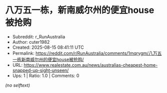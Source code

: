 # 八万五一栋，新南威尔州的便宜house被抢购

- Subreddit: r_RunAustralia
- Author: cuter1982
- Created: 2025-08-15 08:41:11 UTC
- Permalink: https://reddit.com/r/RunAustralia/comments/1mqrygm/八万五一栋新南威尔州的便宜house被抢购/
- URL: https://www.realestate.com.au/news/australias-cheapest-home-snapped-up-sight-unseen/
- Ups: 1 | Ratio: 1.0 | Comments: 0

_(no selftext)_
